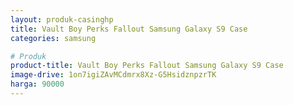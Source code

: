 ```yaml
---
layout: produk-casinghp
title: Vault Boy Perks Fallout Samsung Galaxy S9 Case
categories: samsung

# Produk
product-title: Vault Boy Perks Fallout Samsung Galaxy S9 Case
image-drive: 1on7igiZAvMCdmrx8Xz-G5HsidznpzrTK
harga: 90000
---
```

